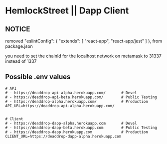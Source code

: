 # HemlockStreet || Dapp Client

## NOTICE
removed "eslintConfig": { "extends": [ "react-app", "react-app/jest" ] }, from package.json

you need to set the chainId for the localhost network on metamask to 31337 instead of 1337

## Possible .env values
```  
# API
# - https://deaddrop-api-alpha.herokuapp.com/       # Devel
# - https://deaddrop-api-beta.herokuapp.com/        # Public Testing
# - https://deaddrop-alpha.herokuapp.com/           # Production
API_URL=https://deaddrop-api-alpha.herokuapp.com/


# Client
# - https://deaddrop-dapp-alpha.herokuapp.com       # Devel
# - https://deaddrop-dapp-beta.herokuapp.com        # Public Testing
# - https://deaddrop-dapp.herokuapp.com             # Production
CLIENT_URL=https://deaddrop-dapp-alpha.herokuapp.com
```  